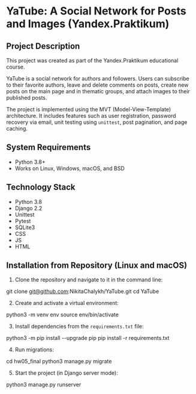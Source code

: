 # YaTube: A Social Network for Posts and Images (Yandex.Praktikum)

## Project Description
This project was created as part of the Yandex.Praktikum educational course.

YaTube is a social network for authors and followers. Users can subscribe to their favorite authors, leave and delete comments on posts, create new posts on the main page and in thematic groups, and attach images to their published posts.

The project is implemented using the MVT (Model-View-Template) architecture. It includes features such as user registration, password recovery via email, unit testing using `unittest`, post pagination, and page caching.

## System Requirements
- Python 3.8+
- Works on Linux, Windows, macOS, and BSD

## Technology Stack
- Python 3.8
- Django 2.2
- Unittest
- Pytest
- SQLite3
- CSS
- JS
- HTML

## Installation from Repository (Linux and macOS)
1. Clone the repository and navigate to it in the command line:

git clone git@github.com:NikitaChalykh/YaTube.git cd YaTube


2. Create and activate a virtual environment:

python3 -m venv env source env/bin/activate


3. Install dependencies from the `requirements.txt` file:

python3 -m pip install --upgrade pip pip install -r requirements.txt


4. Run migrations:

cd hw05_final python3 manage.py migrate


5. Start the project (in Django server mode):

python3 manage.py runserver
